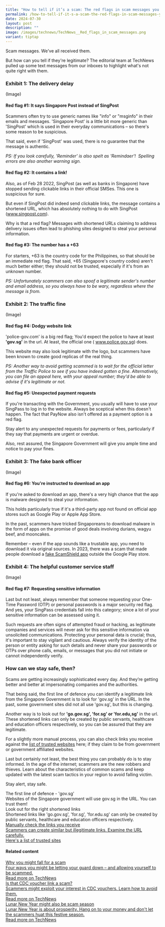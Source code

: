 ```yaml
---
title: "How to tell if it’s a scam: The red flags in scam messages you need to spot"
permalink: /how-to-tell-if-it-s-a-scam-the-red-flags-in-scam-messages-you-need-to-spot/
date: 2024-07-30
layout: post
description: ""
image: /images/technews/TechNews__Red_flags_in_scam_messages.png
variant: tiptap
---
```

<p>Scam messages. We've all received them.</p>
<p>But how can you tell if they're legitimate? The editorial team at TechNews
pulled up some text messages from our inboxes to highlight what's not quite
right with them.</p>
<h3>Exhibit 1: The delivery delay</h3>
<p>(Image)</p>
<h4>Red flag #1: It says Singapore Post instead of SingPost</h4>
<p>Scammers often try to use generic names like "info" or "msginfo" in their
emails and messages. 'Singapore Post' is a little bit more generic than
'SingPost' which is used in their everyday communications – so there's
some reason to be suspicious.</p>
<p>That said, even if 'SingPost' was used, there is no guarantee that the
message is authentic.</p>
<p><em>PS: If you look carefully, 'Reminder' is also spelt as 'Remindaer'!&nbsp; Spelling errors are also another warning sign.</em>
</p>
<h4>Red flag #2: It contains a link!</h4>
<p>Also, as of Feb 28 2022, SingPost (as well as banks in Singapore) have
stopped sending clickable links in their official SMSes. This one is suspicious
for sure.</p>
<p>But even if SingPost did indeed send clickable links, the message contains
a shortened URL, which has absolutely nothing to do with SingPost (<a href="http://www.singpost.com" rel="noopener noreferrer nofollow" target="_blank"><u>www.singpost.com</u></a>).</p>
<p>Why is that a red flag? Messages with shortened URLs claiming to address
delivery issues often lead to phishing sites designed to steal your personal
information.</p>
<h4>Red flag #3: The number has a +63</h4>
<p>For starters, +63 is the country code for the Philippines, so that should
be an immediate red flag. That said, +65 (Singapore's country codes) aren't
much better either; they should not be trusted, especially if it's from
an unknown number.&nbsp;</p>
<p><em>PS: Unfortunately scammers can also spoof a legitimate sender's number and email address, so you always have to be wary, regardless where the message is from.</em>
</p>
<h3>Exhibit 2: The traffic fine</h3>
<p>(Image)</p>
<h4>Red flag #4: Dodgy website link</h4>
<p>'police-gov.com' is a big red flag; You'd expect the police to have at
least <strong>'gov.sg'</strong> in the url. At least, the official one (
<a href="http://www.police.gov.sg" rel="noopener noreferrer nofollow" target="_blank">www.police.gov.sg</a>) does.</p>
<p>This website may also look legitimate with the logo, but scammers have
been known to create good replicas of the real thing.</p>
<p><em>PS: Another way to avoid getting scammed is to wait for the official letter from the Traffic Police to see if you have indeed gotten a fine. Alternatively, you can file an appeal here, with your appeal number; they'd be able to advise if it's legitimate or not.</em>
</p>
<h4>Red flag #5: Unexpected payment requests</h4>
<p>If you're transacting with the Government, you usually will have to use
your SingPass to log in to the website. Always be sceptical when this doesn't
happen. The fact that PayNow also isn't offered as a payment option is
a red flag.</p>
<p>Stay alert to any unexpected requests for payments or fees, particularly
if they say that payments are urgent or overdue.</p>
<p>Also, rest assured, the Singapore Government will give you ample time
and notice to pay your fines.</p>
<h3>Exhibit 3: The fake bank officer</h3>
<p>(Image)</p>
<h4>Red flag #6: You're instructed to download an app</h4>
<p>If you're asked to download an app, there's a very high chance that the
app is malware designed to steal your information.</p>
<p>This holds particularly true if it's a third-party app not found on official
app stores such as Google Play or Apple App Store.</p>
<p>In the past, scammers have tricked Singaporeans to download malware in
the form of apps on the promise of good deals involving durians, wagyu
beef, and mooncakes.</p>
<p>Remember – even if the app sounds like a trustable app, you need to download
it via original sources. In 2023, there was a scam that made people download
a <a href="https://www.police.gov.sg/media-room/news/20230516_police_advisory_on_phishing_scams_involving_fake_scamshield_app#:~:text=The%20Police%20would%20like%20to,control%20of%20the%20victim's%20devices." rel="noopener noreferrer nofollow" target="_blank">fake ScamShield app</a> outside
the Google Play store.</p>
<h3>Exhibit 4: The helpful customer service staff</h3>
<p>(Image)</p>
<h4>Red flag #7: Requesting sensitive information</h4>
<p>Last but not least, always remember that someone requesting your One-Time
Password (OTP) or personal passwords is a major security red flag. And
yes, your SingPass credentials fall into this category; since a lot of
your sensitive information can be assessed using it.</p>
<p>Such requests are often signs of attempted fraud or hacking, as legitimate
companies and services will never ask for this sensitive information via
unsolicited communications. Protecting your personal data is crucial; thus,
it's important to stay vigilant and cautious. Always verify the identity
of the person or entity asking for such details and never share your passwords
or OTPs over phone calls, emails, or messages that you did not initiate
or cannot independently verify.</p>
<h3>How can we stay safe, then?</h3>
<p>Scams are getting increasingly sophisticated every day. And they’re getting
better and better at impersonating companies and the authorities.</p>
<p>That being said, the first line of defence you can identify a legitimate
link from the Singapore Government is to look for 'gov.sg' in the URL.
In the past, some government sites did not all use 'gov.sg', but this is
changing.&nbsp;&nbsp;</p>
<p>Another way is to look out for <strong>'go.gov.sg', 'for.sg' or 'for.edu,sg'</strong> in
the url. These shortened links can only be created by public servants,
healthcare and education officers respectively, so you can be assured that
they are legitimate.</p>
<p>For a slightly more manual process, you can also check links you receive
against the <a href="https://www.gov.sg/trusted-sites" rel="noopener noreferrer nofollow" target="_blank"><u>list of trusted websites</u></a> here;
if they claim to be from government or government affiliated websites.</p>
<p>Last but certainly not least, the best thing you can probably do is to
stay informed. In the age of the internet; scammers are the new robbers
and thieves. Learn about the characteristics of common scams and keep updated
with the latest scam tactics in your region to avoid falling victim.</p>
<p>Stay alert, stay safe.</p>
<p></p>
<div class="isomer-card-grid">
<div class="isomer-card">
<div class="isomer-card-body">
<div class="isomer-card-title">The first line of defence - 'gov.sg'</div>
<div class="isomer-card-description">Websites of the Singapore government will use gov.sg in the URL. You can
trust them!</div>
</div>
</div>
<div class="isomer-card">
<div class="isomer-card-body">
<div class="isomer-card-title">Look out for the right shortened links</div>
<div class="isomer-card-description">Shortened links like 'go.gov.sg', 'for.sg', 'for.edu.sg' can only be created
by public servants, healthcare and education officers respectively.</div>
</div>
</div><a rel="noopener noreferrer nofollow" href="https://www.gov.sg/trusted-sites" class="isomer-card"><div class="isomer-card-body"><div class="isomer-card-title">Manually check the links you receive</div><div class="isomer-card-description">Scammers can create similar but illegitimate links. Examine the URL carefully.</div><div class="isomer-card-link">Here's a list of trusted sites</div></div></a>
</div>
<h4>Related content</h4>
<div class="isomer-card-grid"><a rel="noopener noreferrer nofollow" href="/media/technews/anyone-can-become-a-scam-victim" class="isomer-card"><div class="isomer-card-body"><div class="isomer-card-title">Why you might fall for a scam</div><div class="isomer-card-description">Four ways you might be letting your guard down – and allowing yourself to be scammed.</div><div class="isomer-card-link">Read more on TechNews</div></div></a>
<a rel="noopener noreferrer nofollow" href="/media/technews/which-sms-links-are-scams-and-which-are-not" class="isomer-card">
<div class="isomer-card-body">
<div class="isomer-card-title">Is that CDC voucher link a scam?</div>
<div class="isomer-card-description">Scammers might exploit your interest in CDC vouchers. Learn how to avoid
them.</div>
<div class="isomer-card-link">Read more on TechNews</div>
</div>
</a><a rel="noopener noreferrer nofollow" href="/media/technews/dont-let-the-scammers-huat-this-lunar-new-year" class="isomer-card"><div class="isomer-card-body"><div class="isomer-card-title">Lunar New Year might also be scam season</div><div class="isomer-card-description">Lunar New Year is about prosperity. Hang on to your money and don't let the scammers huat this festive season.</div><div class="isomer-card-link">Read more on TechNews</div></div></a>
</div>
<p></p>